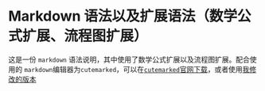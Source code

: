 # Markdown 语法以及扩展语法（数学公式扩展、流程图扩展）

这是一份 `markdown` 语法说明，其中使用了数学公式扩展以及流程图扩展。配合使用的 `markdown`编辑器为`cutemarked`，可以在[`cutemarked`官网下载](https://github.com/cloose/CuteMarkEd)，或者使用[我修改的版本](https://github.com/huaxz1986/CuteMarkEd.git)
